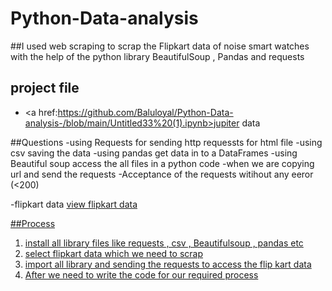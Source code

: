 # Python-Data-analysis
##I used web scraping to scrap the Flipkart data of noise smart watches with the help of the python library BeautifulSoup , Pandas  and requests 


## project file 
- <a href:https://github.com/Baluloyal/Python-Data-analysis-/blob/main/Untitled33%20(1).ipynb>jupiter data

##Questions 
-using Requests for sending http requessts for html file 
-using csv saving the data 
-using pandas get data in to a DataFrames 
-using Beautiful soup access the all files in a python code 
-when we are copying url and send the requests 
-Acceptance of the requests witihout any eeror (<200)

-flipkart data <a href=https://github.com/Baluloyal/Python-Data-analysis-/blob/main/WhatsApp%20Image%202025-04-26%20at%205.22.15%20PM>view flipkart data 

##Process
1) install all library files like requests , csv , Beautifulsoup , pandas etc 
2) select flipkart data which we need to scrap
3) import all library and sending the requests to access the flip kart data
4) After we need to write the code for our required process
   
